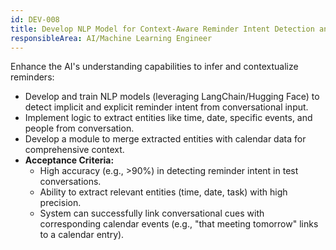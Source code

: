 ```yaml
---
id: DEV-008
title: Develop NLP Model for Context-Aware Reminder Intent Detection and Contextualization
responsibleArea: AI/Machine Learning Engineer
---
```

Enhance the AI's understanding capabilities to infer and contextualize reminders:
*   Develop and train NLP models (leveraging LangChain/Hugging Face) to detect implicit and explicit reminder intent from conversational input.
*   Implement logic to extract entities like time, date, specific events, and people from conversation.
*   Develop a module to merge extracted entities with calendar data for comprehensive context.
*   **Acceptance Criteria:**
    *   High accuracy (e.g., >90%) in detecting reminder intent in test conversations.
    *   Ability to extract relevant entities (time, date, task) with high precision.
    *   System can successfully link conversational cues with corresponding calendar events (e.g., "that meeting tomorrow" links to a calendar entry).